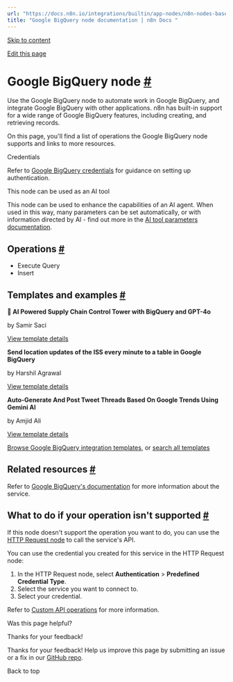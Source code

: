 ```yaml
---
url: "https://docs.n8n.io/integrations/builtin/app-nodes/n8n-nodes-base.googlebigquery/"
title: "Google BigQuery node documentation | n8n Docs "
---
```


[Skip to content](https://docs.n8n.io/integrations/builtin/app-nodes/n8n-nodes-base.googlebigquery/#google-bigquery-node)

[Edit this page](https://github.com/n8n-io/n8n-docs/edit/main/docs/integrations/builtin/app-nodes/n8n-nodes-base.googlebigquery.md "Edit this page")

# Google BigQuery node [\#](https://docs.n8n.io/integrations/builtin/app-nodes/n8n-nodes-base.googlebigquery/\#google-bigquery-node "Permanent link")

Use the Google BigQuery node to automate work in Google BigQuery, and integrate Google BigQuery with other applications. n8n has built-in support for a wide range of Google BigQuery features, including creating, and retrieving records.

On this page, you'll find a list of operations the Google BigQuery node supports and links to more resources.

Credentials

Refer to [Google BigQuery credentials](https://docs.n8n.io/integrations/builtin/credentials/google/) for guidance on setting up authentication.

This node can be used as an AI tool

This node can be used to enhance the capabilities of an AI agent. When used in this way, many parameters can be set automatically, or with information directed by AI - find out more in the [AI tool parameters documentation](https://docs.n8n.io/advanced-ai/examples/using-the-fromai-function/).

## Operations [\#](https://docs.n8n.io/integrations/builtin/app-nodes/n8n-nodes-base.googlebigquery/\#operations "Permanent link")

- Execute Query
- Insert

## Templates and examples [\#](https://docs.n8n.io/integrations/builtin/app-nodes/n8n-nodes-base.googlebigquery/\#templates-and-examples "Permanent link")

**🗼 AI Powered Supply Chain Control Tower with BigQuery and GPT-4o**

by Samir Saci

[View template details](https://n8n.io/workflows/3305-ai-powered-supply-chain-control-tower-with-bigquery-and-gpt-4o/)

**Send location updates of the ISS every minute to a table in Google BigQuery**

by Harshil Agrawal

[View template details](https://n8n.io/workflows/1049-send-location-updates-of-the-iss-every-minute-to-a-table-in-google-bigquery/)

**Auto-Generate And Post Tweet Threads Based On Google Trends Using Gemini AI**

by Amjid Ali

[View template details](https://n8n.io/workflows/3978-auto-generate-and-post-tweet-threads-based-on-google-trends-using-gemini-ai/)

[Browse Google BigQuery integration templates](https://n8n.io/integrations/google-bigquery/), or [search all templates](https://n8n.io/workflows/)

## Related resources [\#](https://docs.n8n.io/integrations/builtin/app-nodes/n8n-nodes-base.googlebigquery/\#related-resources "Permanent link")

Refer to [Google BigQuery's documentation](https://cloud.google.com/bigquery/docs/reference/rest) for more information about the service.

## What to do if your operation isn't supported [\#](https://docs.n8n.io/integrations/builtin/app-nodes/n8n-nodes-base.googlebigquery/\#what-to-do-if-your-operation-isnt-supported "Permanent link")

If this node doesn't support the operation you want to do, you can use the [HTTP Request node](https://docs.n8n.io/integrations/builtin/core-nodes/n8n-nodes-base.httprequest/) to call the service's API.

You can use the credential you created for this service in the HTTP Request node:

1. In the HTTP Request node, select **Authentication** \> **Predefined Credential Type**.
2. Select the service you want to connect to.
3. Select your credential.

Refer to [Custom API operations](https://docs.n8n.io/integrations/custom-operations/) for more information.

Was this page helpful?






Thanks for your feedback!






Thanks for your feedback! Help us improve this page by submitting an issue or a fix in our [GitHub repo](https://github.com/n8n-io/n8n-docs).


Back to top
